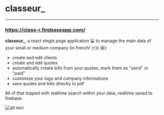 # classeur_
-----

### https://class-r.firebaseapp.com/

**classeur_**, a react single page application :computer: to manage the main data of your small or medium company (in french! :fr: :satisfied:):
* create and edit clients
* create and edit quotes
* automatically create bills from your quotes, mark them as "send" or "paid"
* customize your logo and company informations
* save quotes and bills directly to pdf

All of that topped with realtime search within your data, realtime saved to firebase.

![alt text](https://class-r.firebaseapp.com/static/media/blurredExample.79ff1734.png "classeur_")

